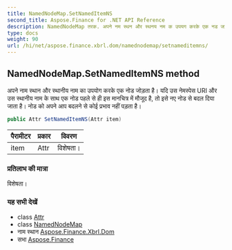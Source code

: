 ```yaml
---
title: NamedNodeMap.SetNamedItemNS
second_title: Aspose.Finance for .NET API Reference
description: NamedNodeMap तरक. अपने नम स्थन और स्थनय नम क उपयग करके एक नड जड़त है यद उस नेमस्पेस URI और उस स्थनय नम के सथ एक नड पहले से ह इस मनचत्र में मजूद है त इसे नए नड से बदल दय जत है नड क अपने आप बदलने से कई प्रभव नहं पड़त है
type: docs
weight: 90
url: /hi/net/aspose.finance.xbrl.dom/namednodemap/setnameditemns/
---
```

## NamedNodeMap.SetNamedItemNS method

अपने नाम स्थान और स्थानीय नाम का उपयोग करके एक नोड जोड़ता है। यदि उस नेमस्पेस URI और उस स्थानीय नाम के साथ एक नोड पहले से ही इस मानचित्र में मौजूद है, तो इसे नए नोड से बदल दिया जाता है। नोड को अपने आप बदलने से कोई प्रभाव नहीं पड़ता है।

```csharp
public Attr SetNamedItemNS(Attr item)
```

| पैरामीटर | प्रकार | विवरण |
| --- | --- | --- |
| item | Attr | विशेषता। |

### प्रतिलाभ की मात्रा

विशेषता।

### यह सभी देखें

* class [Attr](../../attr/)
* class [NamedNodeMap](../)
* नाम स्थान [Aspose.Finance.Xbrl.Dom](../../namednodemap/)
* सभा [Aspose.Finance](../../../)


